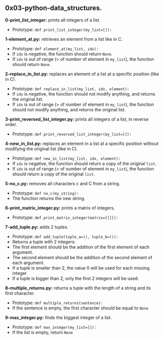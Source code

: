 ## 0x03-python-data_structures.

**0-print_list_integer:**  prints all integers of a list.

- Prototype: `def print_list_integer(my_list=[]):`

**1-element_at.py:** retrieves an element from a list like in C.

- Prototype: `def element_at(my_list, idx):`
- If `idx` is negative, the function should return `None`.
- If `idx` is out of range (> of number of element in `my_list`), the function should return `None`.

**2-replace_in_list.py:** replaces an element of a list at a specific position (like in C).

- Prototype: `def replace_in_list(my_list, idx, element):`
- If `idx` is negative, the function should not modify anything, and returns the original list.
- If `idx` is out of range (> of number of element in `my_list`), the function should not modify anything, and returns the original list.

**3-print_reversed_list_integer.py:** prints all integers of a list, in reverse order.

- Prototype: `def print_reversed_list_integer(my_list=[]):`

**4-new_in_list.py:** replaces an element in a list at a specific position without modifying the original list (like in C).

- Prototype: `def new_in_list(my_list, idx, element):`
- If `idx` is negative, the function should return a copy of the original `list`.
- If `idx` is out of range (> of number of element in `my_list`), the function should return a copy of the original `list`.

**5-no_c.py:**  removes all characters c and C from a string.

- Prototype: `def no_c(my_string):`
- The function returns the new string.

**6-print_matrix_integer.py:** prints a matrix of integers.

- Prototype: `def print_matrix_integer(matrix=[[]]):`

**7-add_tuple.py:** adds 2 tuples.

- Prototype: `def add_tuple(tuple_a=(), tuple_b=()):`
- Returns a tuple with 2 integers:
- The first element should be the addition of the first element of each argument.
- The second element should be the addition of the second element of each argument.
- If a tuple is smaller than 2, the value 0 will be used for each missing integer
- If a tuple is bigger than 2, only the first 2 integers will be used.

**8-multiple_returns.py:** returns a tuple with the length of a string and its first character.

- Prototype: `def multiple_returns(sentence):`
- If the sentence is empty, the first character should be equal to `None`

**9-max_integer.py:** finds the biggest integer of a list.

- Prototype: `def max_integer(my_list=[]):`
- If the list is empty, return `None`
